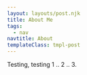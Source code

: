 ```yaml
---
layout: layouts/post.njk
title: About Me
tags:
  - nav
navtitle: About
templateClass: tmpl-post
---
```


Testing, testing 1 .. 2 .. 3.
